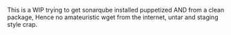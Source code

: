 
This is a WIP trying to get sonarqube installed puppetized AND from a clean package,
Hence no amateuristic  wget from the internet, untar and staging style crap.
